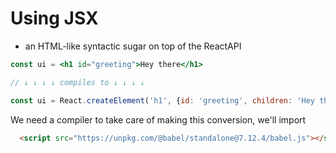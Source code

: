 # Using JSX
* an HTML-like syntactic sugar on top of the ReactAPI

```jsx
const ui = <h1 id="greeting">Hey there</h1>

// ↓ ↓ ↓ ↓ compiles to ↓ ↓ ↓ ↓

const ui = React.createElement('h1', {id: 'greeting', children: 'Hey there'})
```

We need a compiler to take care of making this conversion, we'll import
```html
  <script src="https://unpkg.com/@babel/standalone@7.12.4/babel.js"></script>
```